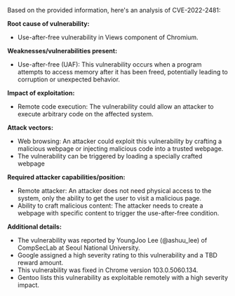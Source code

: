 Based on the provided information, here's an analysis of CVE-2022-2481:

**Root cause of vulnerability:**
- Use-after-free vulnerability in Views component of Chromium.

**Weaknesses/vulnerabilities present:**
- Use-after-free (UAF): This vulnerability occurs when a program attempts to access memory after it has been freed, potentially leading to corruption or unexpected behavior.

**Impact of exploitation:**
-  Remote code execution: The vulnerability could allow an attacker to execute arbitrary code on the affected system.

**Attack vectors:**
-  Web browsing: An attacker could exploit this vulnerability by crafting a malicious webpage or injecting malicious code into a trusted webpage.
- The vulnerability can be triggered by loading a specially crafted webpage

**Required attacker capabilities/position:**
- Remote attacker: An attacker does not need physical access to the system, only the ability to get the user to visit a malicious page.
- Ability to craft malicious content: The attacker needs to create a webpage with specific content to trigger the use-after-free condition.

**Additional details:**
- The vulnerability was reported by YoungJoo Lee (@ashuu_lee) of CompSecLab at Seoul National University.
- Google assigned a high severity rating to this vulnerability and a TBD reward amount.
- This vulnerability was fixed in Chrome version 103.0.5060.134.
- Gentoo lists this vulnerability as exploitable remotely with a high severity impact.